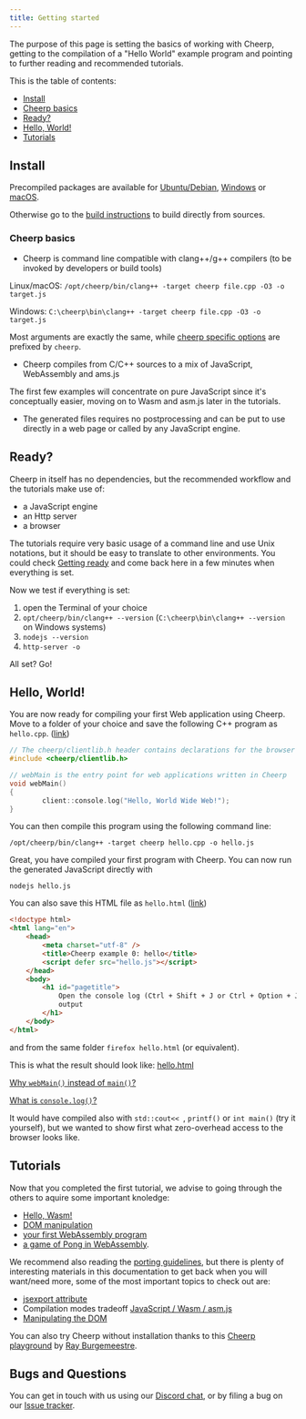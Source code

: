 ```yaml
---
title: Getting started
---
```


The purpose of this page is setting the basics of working with Cheerp, getting to the compilation of a "Hello World" example program and pointing to further reading and recommended tutorials.

This is the table of contents:

- [Install](Getting-started#install "Install")
- [Cheerp basics](Getting-started#cheerp-basics "Cheerp basics")
- [Ready?](Getting-started#ready "Ready?")
- [Hello, World!](Getting-started#hello-world "Hello, World!")
- [Tutorials](Getting-started#tutorials "Tutorials")

## Install

Precompiled packages are available for [Ubuntu/Debian](Ubuntu-Debian-installation-using-PPA "Ubuntu/Debian apt packages"), [Windows](Windows-and-macOS-installation#windows "Windows binaries") or [macOS](Windows-and-macOS-installation#macos "macOS binaries").

Otherwise go to the [build instructions](Linux-build-instructions "Linux build instruction") to build directly from sources.

### Cheerp basics

- Cheerp is command line compatible with clang++/g++ compilers (to be invoked by developers or build tools)

Linux/macOS: `/opt/cheerp/bin/clang++ -target cheerp file.cpp -O3 -o target.js`

Windows: `C:\cheerp\bin\clang++ -target cheerp file.cpp -O3 -o target.js`

Most arguments are exactly the same, while [cheerp specific options](Cheerp-specific-clang-options) are prefixed by `cheerp`.

- Cheerp compiles from C/C++ sources to a mix of JavaScript, WebAssembly and ams.js

The first few examples will concentrate on pure JavaScript since it's conceptually easier, moving on to Wasm and asm.js later in the tutorials.

- The generated files requires no postprocessing and can be put to use directly in a web page or called by any JavaScript engine.

## Ready?

Cheerp in itself has no dependencies, but the recommended workflow and the tutorials make use of:

- a JavaScript engine
- an Http server
- a browser

The tutorials require very basic usage of a command line and use Unix notations, but it should be easy to translate to other environments.
You could check [Getting ready](Getting-ready) and come back here in a few minutes when everything is set.

Now we test if everything is set:

1. open the Terminal of your choice
2. `opt/cheerp/bin/clang++ --version` (`C:\cheerp\bin\clang++ --version` on Windows systems)
3. `nodejs --version`
4. `http-server -o`

All set? Go!

## Hello, World!

You are now ready for compiling your first Web application using Cheerp.
Move to a folder of your choice and save the following C++ program as `hello.cpp`. ([link](tutorials/hello_world/hello.cpp))

```cpp
// The cheerp/clientlib.h header contains declarations for the browser APIs
#include <cheerp/clientlib.h>

// webMain is the entry point for web applications written in Cheerp
void webMain()
{
        client::console.log("Hello, World Wide Web!");
}
```

You can then compile this program using the following command line:

```
/opt/cheerp/bin/clang++ -target cheerp hello.cpp -o hello.js
```

Great, you have compiled your first program with Cheerp. You can now run the generated JavaScript directly with

```
nodejs hello.js
```

You can also save this HTML file as `hello.html` ([link](tutorials/hello_world/hello.html))

```html
<!doctype html>
<html lang="en">
	<head>
		<meta charset="utf-8" />
		<title>Cheerp example 0: hello</title>
		<script defer src="hello.js"></script>
	</head>
	<body>
		<h1 id="pagetitle">
			Open the console log (Ctrl + Shift + J or Ctrl + Option + J) to read the
			output
		</h1>
	</body>
</html>
```

and from the same folder `firefox hello.html` (or equivalent).

This is what the result should look like: [hello.html](tutorials/hello_world/hello.html)

[Why `webMain()` instead of `main()`?](Cheerp-basics#the-webmain-entry-point)

[What is `console.log()`?](Cheerp-basics#what-is-clientconsolelog)

It would have compiled also with `std::cout<< `, `printf()` or `int main()` (try it yourself), but we wanted to show first what zero-overhead access to the browser looks like.

## Tutorials

Now that you completed the first tutorial, we advise to going through the others to aquire some important knoledge:

- [Hello, Wasm!](Tutorial-Hello-Wasm)
- [DOM manipulation](Cheerp-Tutorial-DOM-Manipulation)
- [your first WebAssembly program](WebAssembly-output)
- [a game of Pong in WebAssembly](Cheerp-Tutorial%3A-Mixed-mode-C++-to-WebAssembly-and-JavaScript).

We recommend also reading the [porting guidelines](Porting-guidelines), but there is plenty of interesting materials in this documentation to get back when you will want/need more, some of the most important topics to check out are:

- [jsexport attribute](JavaScript-interoperability)
- Compilation modes tradeoff [JavaScript / Wasm / asm.js](...)
- [Manipulating the DOM](Browser-side-programming-guide)

You can also try Cheerp without installation thanks to this [Cheerp playground](https://cheerp.cppse.nl) by [Ray Burgemeestre](https://github.com/rayburgemeestre).

## Bugs and Questions

You can get in touch with us using our [Discord chat](https://discord.leaningtech.com), or by filing a bug on our [Issue tracker](https://github.com/leaningtech/cheerp-meta/issues).
